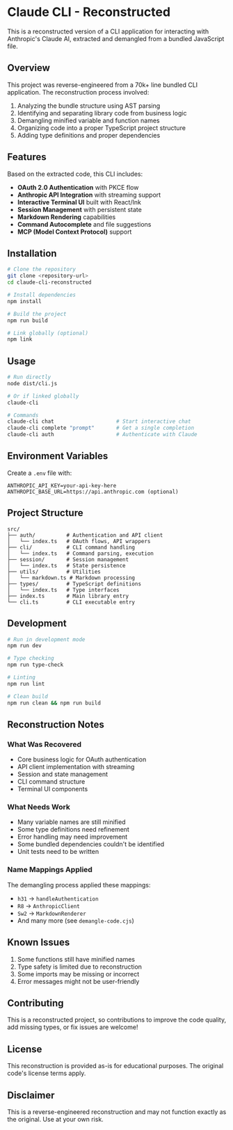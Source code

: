 # Claude CLI - Reconstructed

This is a reconstructed version of a CLI application for interacting with Anthropic's Claude AI, extracted and demangled from a bundled JavaScript file.

## Overview

This project was reverse-engineered from a 70k+ line bundled CLI application. The reconstruction process involved:

1. Analyzing the bundle structure using AST parsing
2. Identifying and separating library code from business logic
3. Demangling minified variable and function names
4. Organizing code into a proper TypeScript project structure
5. Adding type definitions and proper dependencies

## Features

Based on the extracted code, this CLI includes:

- **OAuth 2.0 Authentication** with PKCE flow
- **Anthropic API Integration** with streaming support
- **Interactive Terminal UI** built with React/Ink
- **Session Management** with persistent state
- **Markdown Rendering** capabilities
- **Command Autocomplete** and file suggestions
- **MCP (Model Context Protocol)** support

## Installation

```bash
# Clone the repository
git clone <repository-url>
cd claude-cli-reconstructed

# Install dependencies
npm install

# Build the project
npm run build

# Link globally (optional)
npm link
```

## Usage

```bash
# Run directly
node dist/cli.js

# Or if linked globally
claude-cli

# Commands
claude-cli chat                    # Start interactive chat
claude-cli complete "prompt"       # Get a single completion
claude-cli auth                    # Authenticate with Claude
```

## Environment Variables

Create a `.env` file with:

```env
ANTHROPIC_API_KEY=your-api-key-here
ANTHROPIC_BASE_URL=https://api.anthropic.com (optional)
```

## Project Structure

```
src/
├── auth/          # Authentication and API client
│   └── index.ts   # OAuth flows, API wrappers
├── cli/           # CLI command handling
│   └── index.ts   # Command parsing, execution
├── session/       # Session management
│   └── index.ts   # State persistence
├── utils/         # Utilities
│   └── markdown.ts # Markdown processing
├── types/         # TypeScript definitions
│   └── index.ts   # Type interfaces
├── index.ts       # Main library entry
└── cli.ts         # CLI executable entry
```

## Development

```bash
# Run in development mode
npm run dev

# Type checking
npm run type-check

# Linting
npm run lint

# Clean build
npm run clean && npm run build
```

## Reconstruction Notes

### What Was Recovered

- Core business logic for OAuth authentication
- API client implementation with streaming
- Session and state management
- CLI command structure
- Terminal UI components

### What Needs Work

- Many variable names are still minified
- Some type definitions need refinement
- Error handling may need improvement
- Some bundled dependencies couldn't be identified
- Unit tests need to be written

### Name Mappings Applied

The demangling process applied these mappings:
- `h31` → `handleAuthentication`
- `R8` → `AnthropicClient`
- `Sw2` → `MarkdownRenderer`
- And many more (see `demangle-code.cjs`)

## Known Issues

1. Some functions still have minified names
2. Type safety is limited due to reconstruction
3. Some imports may be missing or incorrect
4. Error messages might not be user-friendly

## Contributing

This is a reconstructed project, so contributions to improve the code quality, add missing types, or fix issues are welcome!

## License

This reconstruction is provided as-is for educational purposes. The original code's license terms apply.

## Disclaimer

This is a reverse-engineered reconstruction and may not function exactly as the original. Use at your own risk. 
